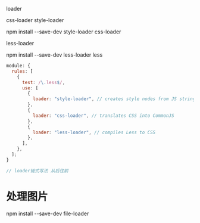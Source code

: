loader

css-loader style-loader

npm install --save-dev style-loader css-loader

less-loader

npm install --save-dev less-loader less

```js
module: {
  rules: [
    {
      test: /\.less$/,
      use: [
        {
          loader: "style-loader", // creates style nodes from JS strings
        },
        {
          loader: "css-loader", // translates CSS into CommonJS
        },
        {
          loader: "less-loader", // compiles Less to CSS
        },
      ],
    },
  ];
}

// loader链式写法 从后往前
```


# 处理图片
npm install --save-dev file-loader